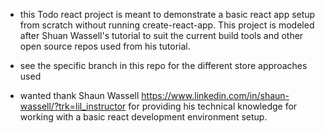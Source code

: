 - this Todo react project is meant to demonstrate a basic react app setup from scratch without running create-react-app. This project is modeled after Shuan Wassell's tutorial to suit the current build tools and other open source repos used from his tutorial.

- see the specific branch in this repo for the different store approaches used

- wanted thank Shaun Wassell https://www.linkedin.com/in/shaun-wassell/?trk=lil_instructor for providing his technical knowledge for working with a basic react development environment setup.
